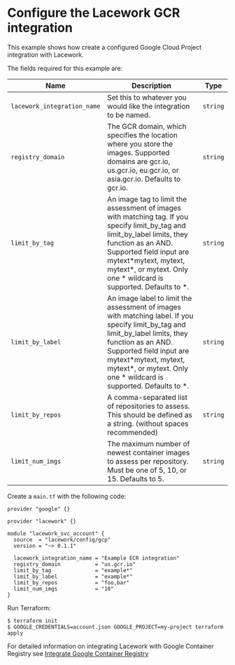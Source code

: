 # Configure the Lacework GCR integration

This example shows how create a configured Google Cloud Project integration with Lacework.

The fields required for this example are:

| Name | Description | Type |
|------|-------------|------|
| `lacework_integration_name` | Set this to whatever you would like the integration to be named. | `string` |
| `registry_domain` | The GCR domain, which specifies the location where you store the images. Supported domains are gcr.io, us.gcr.io, eu.gcr.io, or asia.gcr.io. Defaults to gcr.io. | `string` |
| `limit_by_tag` | An image tag to limit the assessment of images with matching tag. If you specify limit_by_tag and limit_by_label limits, they function as an AND. Supported field input are mytext\*mytext, mytext, mytext\*, or mytext. Only one \* wildcard is supported. Defaults to \*. | `string` |
| `limit_by_label` | An image label to limit the assessment of images with matching label. If you specify limit_by_tag and limit_by_label limits, they function as an AND. Supported field input are mytext\*mytext, mytext, mytext\*, or mytext. Only one \* wildcard is supported. Defaults to \*. | `string` |
| `limit_by_repos` | A comma-separated list of repositories to assess. This should be defined as a string. (without spaces recommended) | `string` |
| `limit_num_imgs` | The maximum number of newest container images to assess per repository. Must be one of 5, 10, or 15. Defaults to 5. | `string` |


Create a `main.tf` with the following code:

```hcl
provider "google" {}

provider "lacework" {}

module "lacework_svc_account" {
  source  = "lacework/config/gcp"
  version = "~> 0.1.1"
  
  lacework_integration_name = "Example ECR integration"
  registry_domain           = "us.gcr.io"
  limit_by_tag              = "example*"
  limit_by_label            = "example*"
  limit_by_repos            = "foo,bar"
  limit_num_imgs            = "10"
}
```

Run Terraform:
```
$ terraform init
$ GOOGLE_CREDENTIALS=account.json GOOGLE_PROJECT=my-project terraform apply
```

For detailed information on integrating Lacework with Google Container Registry see [Integrate Google Container Registry](https://support.lacework.com/hc/en-us/articles/360047770014-Integrate-Google-Container-Registry)
